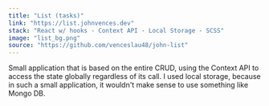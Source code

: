 ```yaml
---
title: "List (tasks)"
link: "https://list.johnvences.dev"
stack: "React w/ hooks - Context API - Local Storage - SCSS"
image: "list_bg.png"
source: "https://github.com/venceslau48/john-list"
---
```


Small application that is based on the entire CRUD, using the Context API to access the state globally regardless of its call. I used local storage, because in such a small application, it wouldn't make sense to use something like Mongo DB.

